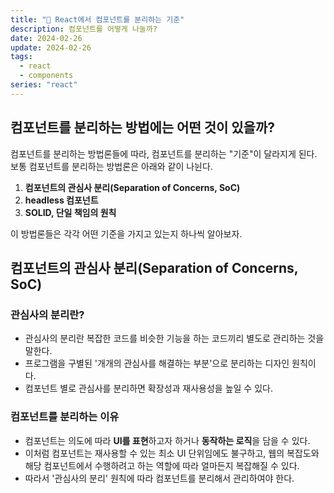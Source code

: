 ```yaml
---
title: "🚀 React에서 컴포넌트를 분리하는 기준"
description: 컴포넌트를 어떻게 나눌까?
date: 2024-02-26
update: 2024-02-26
tags:
  - react
  - components
series: "react"
---
```


## 컴포넌트를 분리하는 방법에는 어떤 것이 있을까?

컴포넌트를 분리하는 방법론들에 따라, 컴포넌트를 분리하는 "기준"이 달라지게 된다.  
보통 컴포넌트를 분리하는 방법론은 아래와 같이 나뉜다.

1. **컴포넌트의 관심사 분리(Separation of Concerns, SoC)**
2. **headless 컴포넌트**
3. **SOLID, 단일 책임의 원칙**

이 방법론들은 각각 어떤 기준을 가지고 있는지 하나씩 알아보자.

## 컴포넌트의 관심사 분리(Separation of Concerns, SoC)

### 관심사의 분리란?

- 관심사의 분리란 복잡한 코드를 비슷한 기능을 하는 코드끼리 별도로 관리하는 것을 말한다.
- 프로그램을 구별된 '개개의 관심사를 해결하는 부분'으로 분리하는 디자인 원칙이다.
- 컴포넌트 별로 관심사를 분리하면 확장성과 재사용성을 높일 수 있다.

### 컴포넌트를 분리하는 이유

- 컴포넌트는 의도에 따라 **UI를 표현**하고자 하거나 **동작하는 로직**을 담을 수 있다.
- 이처럼 컴포넌트는 재사용할 수 있는 최소 UI 단위임에도 불구하고, 웹의 복잡도와 해당 컴포넌트에서 수행하려고 하는 역할에 따라 얼마든지 복잡해질 수 있다.
- 따라서 '관심사의 분리' 원칙에 따라 컴포넌트를 분리해서 관리하여야 한다.
